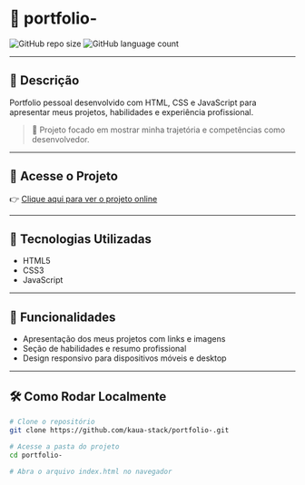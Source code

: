 # 💼 portfolio-

![GitHub repo size](https://img.shields.io/github/repo-size/kaua-stack/portfolio-)
![GitHub language count](https://img.shields.io/github/languages/count/kaua-stack/portfolio-)

---

## 📝 Descrição

Portfolio pessoal desenvolvido com HTML, CSS e JavaScript para apresentar meus projetos, habilidades e experiência profissional.

> 🎯 Projeto focado em mostrar minha trajetória e competências como desenvolvedor.

---

## 🚀 Acesse o Projeto

👉 [Clique aqui para ver o projeto online](https://kaua-stack.github.io/portfolio-/)

---

## 🔧 Tecnologias Utilizadas

- HTML5  
- CSS3  
- JavaScript  

---

## 🎯 Funcionalidades

- Apresentação dos meus projetos com links e imagens  
- Seção de habilidades e resumo profissional  
- Design responsivo para dispositivos móveis e desktop  

---

## 🛠️ Como Rodar Localmente

```bash
# Clone o repositório
git clone https://github.com/kaua-stack/portfolio-.git

# Acesse a pasta do projeto
cd portfolio-

# Abra o arquivo index.html no navegador
